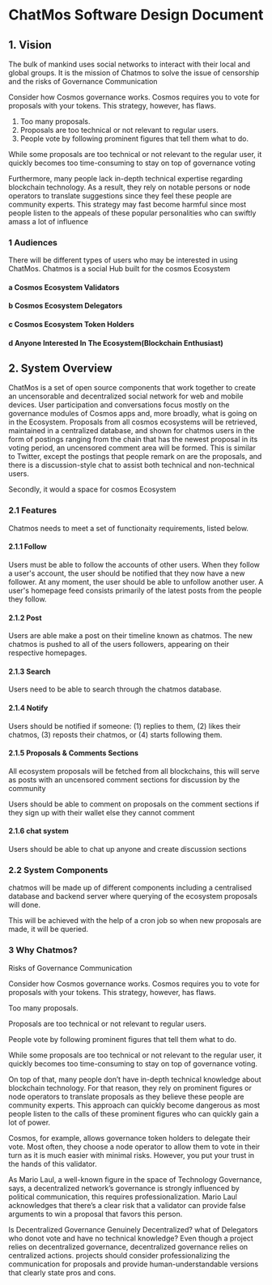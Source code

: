 # ChatMos Software Design Document

## 1. Vision
The bulk of mankind uses social networks to interact with their local and global groups. It is the mission of Chatmos to solve the issue of  censorship and the risks of Governance Communication

Consider how Cosmos governance works. Cosmos requires you to vote for proposals with your tokens. This strategy, however, has flaws.
1. Too many proposals.
2. Proposals are too technical or not relevant to regular users.
3. People vote by following prominent figures that tell them what to do.

While some proposals are too technical or not relevant to the regular user, it quickly becomes too time-consuming to stay on top of governance voting

Furthermore, many people lack in-depth technical expertise regarding blockchain technology. As a result, they rely on notable persons or node operators to translate suggestions since they feel these people are community experts. This strategy may fast become harmful since most people listen to the appeals of these popular personalities who can swiftly amass a lot of influence

### 1 Audiences

There will be different types of users who may be interested in using ChatMos. Chatmos is a social Hub built for the cosmos Ecosystem

#### a Cosmos Ecosystem Validators
#### b Cosmos Ecosystem Delegators
#### c Cosmos Ecosystem Token Holders
#### d Anyone Interested In The Ecosystem(Blockchain Enthusiast)

## 2. System Overview

ChatMos is a set of open source components that work together to create an uncensorable and decentralized social network for web and mobile devices. User participation and conversations focus mostly on the governance modules of Cosmos apps and, more broadly, what is going on in the Ecosystem. Proposals from all cosmos ecosystems will be retrieved, maintained in a centralized database, and shown for chatmos users in the form of postings ranging from the chain that has the newest proposal in its voting period, an uncensored comment area will be formed. This is similar to Twitter, except the postings that people remark on are the proposals, and there is a discussion-style chat to assist both technical and non-technical users.

Secondly, it would a space for cosmos Ecosystem

### 2.1 Features

Chatmos needs to meet a set of functionaity requirements, listed below.

#### 2.1.1 Follow

Users must be able to follow the accounts of other users. When they follow a user's account, the user should be notified that they now have a new follower. At any moment, the user should be able to unfollow another user.
A user's homepage feed consists primarily of the latest posts from the people they follow.

#### 2.1.2 Post

Users are able make a post on their timeline known as chatmos. The new chatmos is pushed to all of the users followers, appearing on their respective homepages.

#### 2.1.3 Search

Users need to be able to search through the chatmos database.

#### 2.1.4 Notify

Users should be notified if someone: (1) replies to them, (2) likes their chatmos, (3) reposts their chatmos, or (4) starts following them.

#### 2.1.5 Proposals & Comments Sections

All ecosystem proposals will be fetched from all blockchains, this will serve as posts with an uncensored comment sections for discussion by the community

Users should be able to comment on proposals on the comment sections if they sign up with their wallet else they cannot comment

#### 2.1.6 chat system

Users should be able to chat up anyone and create discussion sections

### 2.2 System Components

chatmos will be made up of different components including a centralised database and backend server where querying of the ecosystem proposals will done. 

This will be achieved with the help of a cron job so when new proposals are made, it will be queried.

### 3 Why Chatmos?

Risks of Governance Communication

Consider how Cosmos governance works. Cosmos requires you to vote for proposals with your tokens. This strategy, however, has flaws.

Too many proposals.

Proposals are too technical or not relevant to regular users.

People vote by following prominent figures that tell them what to do.

While some proposals are too technical or not relevant to the regular user, it quickly becomes too time-consuming to stay on top of governance voting.

On top of that, many people don’t have in-depth technical knowledge about blockchain technology. For that reason, they rely on prominent figures or node operators to translate proposals as they believe these people are community experts. This approach can quickly become dangerous as most people listen to the calls of these prominent figures who can quickly gain a lot of power.

Cosmos, for example, allows governance token holders to delegate their vote. Most often, they choose a node operator to allow them to vote in their turn as it is much easier with minimal risks. However, you put your trust in the hands of this validator.

As Mario Laul, a well-known figure in the space of Technology Governance, says, a decentralized network’s governance is strongly influenced by political communication, this requires professionalization. Mario Laul acknowledges that there’s a clear risk that a validator can provide false arguments to win a proposal that favors this person.

Is Decentralized Governance Genuinely Decentralized?
what of Delegators who donot vote and have no technical knowledge?
Even though a project relies on decentralized governance, decentralized governance relies on centralized actions. projects should consider professionalizing the communication for proposals and provide human-understandable versions that clearly state pros and cons.


